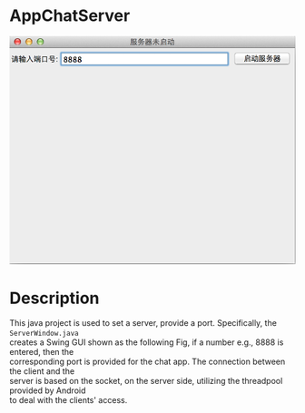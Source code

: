 # AppChatServer
![](https://raw.githubusercontent.com/insogin/AppChatServer/master/screenshot/Screen%20Shot%202015-06-02%20at%201.21.53%20AM.png)
# Description
This java project is used to set a server, provide a port. Specifically, the `ServerWindow.java`  
creates a Swing GUI shown as the following Fig, if a number e.g., 8888 is entered, then the  
corresponding port is provided for the chat app. The connection between the client and the  
server is based on the socket, on the server side, utilizing the threadpool provided by Android   
to deal with the clients' access.
